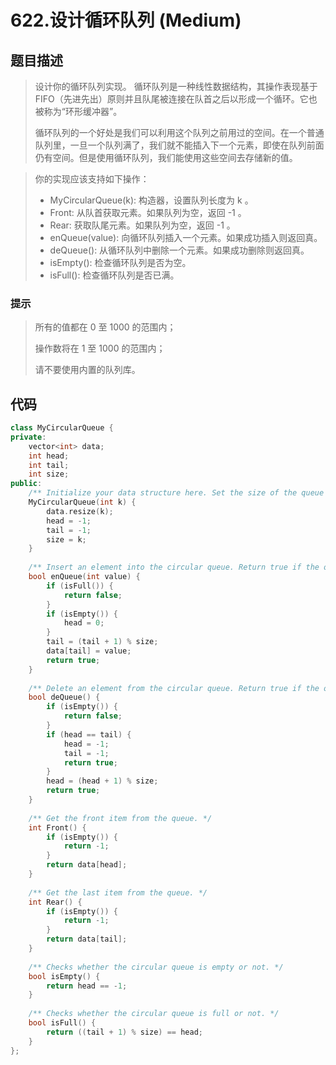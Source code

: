 # 622.设计循环队列 (Medium)

## 题目描述

> 设计你的循环队列实现。 循环队列是一种线性数据结构，其操作表现基于 FIFO（先进先出）原则并且队尾被连接在队首之后以形成一个循环。它也被称为“环形缓冲器”。
> 
> 循环队列的一个好处是我们可以利用这个队列之前用过的空间。在一个普通队列里，一旦一个队列满了，我们就不能插入下一个元素，即使在队列前面仍有空间。但是使用循环队列，我们能使用这些空间去存储新的值。

> 你的实现应该支持如下操作：
> 
> - MyCircularQueue(k): 构造器，设置队列长度为 k 。
> - Front: 从队首获取元素。如果队列为空，返回 -1 。
> - Rear: 获取队尾元素。如果队列为空，返回 -1 。
> - enQueue(value): 向循环队列插入一个元素。如果成功插入则返回真。
> - deQueue(): 从循环队列中删除一个元素。如果成功删除则返回真。
> - isEmpty(): 检查循环队列是否为空。
> - isFull(): 检查循环队列是否已满。

### 提示

> 所有的值都在 0 至 1000 的范围内；
> 
> 操作数将在 1 至 1000 的范围内；
> 
> 请不要使用内置的队列库。

## 代码

```c++
class MyCircularQueue {
private:
    vector<int> data;
    int head;
    int tail;
    int size;
public:
    /** Initialize your data structure here. Set the size of the queue to be k. */
    MyCircularQueue(int k) {
        data.resize(k);
        head = -1;
        tail = -1;
        size = k;
    }
    
    /** Insert an element into the circular queue. Return true if the operation is successful. */
    bool enQueue(int value) {
        if (isFull()) {
            return false;
        }
        if (isEmpty()) {
            head = 0;
        }
        tail = (tail + 1) % size;
        data[tail] = value;
        return true;
    }
    
    /** Delete an element from the circular queue. Return true if the operation is successful. */
    bool deQueue() {
        if (isEmpty()) {
            return false;
        }
        if (head == tail) {
            head = -1;
            tail = -1;
            return true;
        }
        head = (head + 1) % size;
        return true;
    }
    
    /** Get the front item from the queue. */
    int Front() {
        if (isEmpty()) {
            return -1;
        }
        return data[head];
    }
    
    /** Get the last item from the queue. */
    int Rear() {
        if (isEmpty()) {
            return -1;
        }
        return data[tail];
    }
    
    /** Checks whether the circular queue is empty or not. */
    bool isEmpty() {
        return head == -1;
    }
    
    /** Checks whether the circular queue is full or not. */
    bool isFull() {
        return ((tail + 1) % size) == head;
    }
};
```